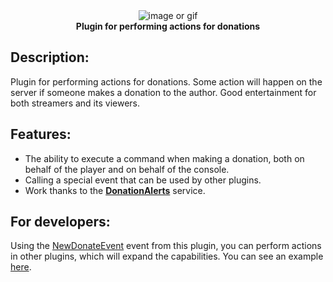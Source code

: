 <div align="center">
  <picture>
    <img src="image.png" alt="image or gif">
  </picture>
  <br>
  <b>Plugin for performing actions for donations</b>
</div>

## Description:
Plugin for performing actions for donations. Some action will happen on the server if someone makes a donation to the author. Good entertainment for both streamers and its viewers.

## Features:
- The ability to execute a command when making a donation, both on behalf of the player and on behalf of the console.
- Calling a special event that can be used by other plugins.
- Work thanks to the [**DonationAlerts**](https://www.donationalerts.com/) service.

## For developers:
Using the [NewDonateEvent](src/Taskovich/DonateExecute/event/NewDonateEvent.php) event from this plugin, you can perform actions in other plugins, which will expand the capabilities. You can see an example [here](example/...).
